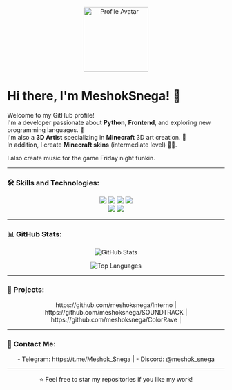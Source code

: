 <p align="center">
  <img src="https://i.imgur.com/S92I6kx.png" width="150" alt="Profile Avatar" />
</p>

# Hi there, I'm MeshokSnega! 👋

Welcome to my GitHub profile!  
I'm a developer passionate about **Python**, **Frontend**, and exploring new programming languages. 🚀  
I'm also a **3D Artist** specializing in **Minecraft** 3D art creation. 🎨  
In addition, I create **Minecraft skins** (intermediate level) 🧑‍🎨.
<p>I also create music for the game <bold>Friday night funkin<bold>.</p>

---

### 🛠️ Skills and Technologies:

<p align="center">
  <img src="https://img.shields.io/badge/-Python-3776AB?style=flat&logo=python&logoColor=white" />
  <img src="https://img.shields.io/badge/-HTML5-E34F26?style=flat&logo=html5&logoColor=white" />
  <img src="https://img.shields.io/badge/-CSS-1572B6?style=flat&logo=css3&logoColor=white" />
  <img src="https://img.shields.io/badge/-JavaScript-F7DF1E?style=flat&logo=javascript&logoColor=black" />
  <br />
  <img src="https://img.shields.io/badge/-Java-007396?style=flat&logo=java&logoColor=white" />
  <img src="https://img.shields.io/badge/-Denizen-5B5B5B?style=flat" />
</p>

---

### 📊 GitHub Stats:

<p align="center">
  <img src="https://github-readme-stats.vercel.app/api?username=meshoksnega&show_icons=true&theme=radical" alt="GitHub Stats" />
</p>

<p align="center">
  <img src="https://github-readme-stats.vercel.app/api/top-langs/?username=meshoksnega&layout=compact&theme=radical" alt="Top Languages" />
</p>

---

### 🚀 Projects:

<p align="center">
https://github.com/meshoksnega/Interno |
https://github.com/meshoksnega/SOUNDTRACK |
https://github.com/meshoksnega/ColorRave |
</p>

---

### 💬 Contact Me:

<p align="center">
  - Telegram: https://t.me/Meshok_Snega |
  - Discord: @meshok_snega
</p>

---

<p align="center">
  ⭐️ Feel free to star my repositories if you like my work!
</p>
